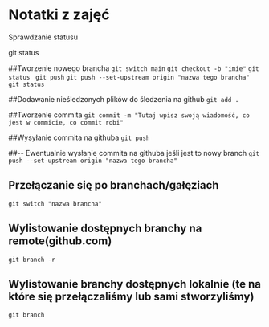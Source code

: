 # Notatki z zajęć
Sprawdzanie statusu

git status

##Tworzenie nowego brancha 
`git switch main` 
`git checkout -b "imie"` 
`git status `
`git push` 
`git push --set-upstream origin "nazwa tego brancha"` 
`git status `


##Dodawanie nieśledzonych plików do śledzenia  na github 
`git add .` 

##Tworzenie commita
`git commit -m "Tutaj wpisz swoją wiadomość, co jest w commicie, co commit robi"` 

##Wysyłanie commita na githuba 
`git push` 

##-- Ewentualnie wysłanie commita na githuba jeśli jest to nowy branch 
`git push --set-upstream origin "nazwa tego brancha"` 

## Przełączanie się po branchach/gałęziach
`git switch "nazwa brancha"`

## Wylistowanie dostępnych branchy na remote(github.com)
`git branch -r` 

## Wylistowanie branchy dostępnych lokalnie (te na które się przełączaliśmy lub sami stworzyliśmy)
`git branch`



